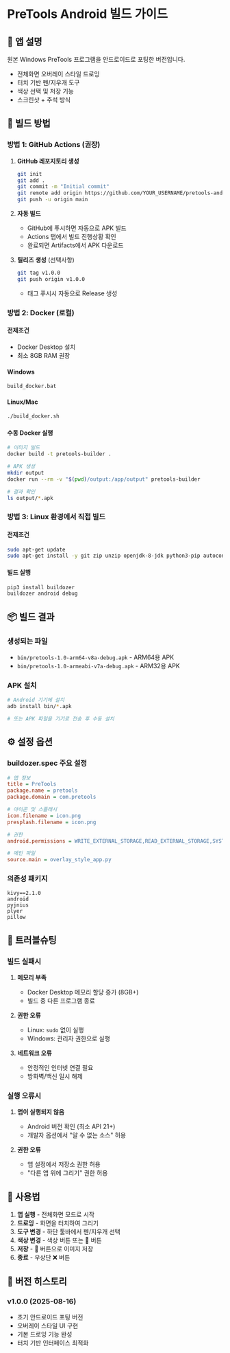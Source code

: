 # PreTools Android 빌드 가이드

## 📱 앱 설명
원본 Windows PreTools 프로그램을 안드로이드로 포팅한 버전입니다.
- 전체화면 오버레이 스타일 드로잉
- 터치 기반 펜/지우개 도구
- 색상 선택 및 저장 기능
- 스크린샷 + 주석 방식

## 🚀 빌드 방법

### 방법 1: GitHub Actions (권장)

1. **GitHub 레포지토리 생성**
   ```bash
   git init
   git add .
   git commit -m "Initial commit"
   git remote add origin https://github.com/YOUR_USERNAME/pretools-android.git
   git push -u origin main
   ```

2. **자동 빌드**
   - GitHub에 푸시하면 자동으로 APK 빌드
   - Actions 탭에서 빌드 진행상황 확인
   - 완료되면 Artifacts에서 APK 다운로드

3. **릴리즈 생성** (선택사항)
   ```bash
   git tag v1.0.0
   git push origin v1.0.0
   ```
   - 태그 푸시시 자동으로 Release 생성

### 방법 2: Docker (로컬)

#### 전제조건
- Docker Desktop 설치
- 최소 8GB RAM 권장

#### Windows
```cmd
build_docker.bat
```

#### Linux/Mac
```bash
./build_docker.sh
```

#### 수동 Docker 실행
```bash
# 이미지 빌드
docker build -t pretools-builder .

# APK 생성
mkdir output
docker run --rm -v "$(pwd)/output:/app/output" pretools-builder

# 결과 확인
ls output/*.apk
```

### 방법 3: Linux 환경에서 직접 빌드

#### 전제조건
```bash
sudo apt-get update
sudo apt-get install -y git zip unzip openjdk-8-jdk python3-pip autoconf libtool pkg-config zlib1g-dev libncurses5-dev libncursesw5-dev libtinfo5 cmake libffi-dev libssl-dev
```

#### 빌드 실행
```bash
pip3 install buildozer
buildozer android debug
```

## 📦 빌드 결과

### 생성되는 파일
- `bin/pretools-1.0-arm64-v8a-debug.apk` - ARM64용 APK
- `bin/pretools-1.0-armeabi-v7a-debug.apk` - ARM32용 APK

### APK 설치
```bash
# Android 기기에 설치
adb install bin/*.apk

# 또는 APK 파일을 기기로 전송 후 수동 설치
```

## ⚙️ 설정 옵션

### buildozer.spec 주요 설정
```ini
# 앱 정보
title = PreTools
package.name = pretools
package.domain = com.pretools

# 아이콘 및 스플래시
icon.filename = icon.png
presplash.filename = icon.png

# 권한
android.permissions = WRITE_EXTERNAL_STORAGE,READ_EXTERNAL_STORAGE,SYSTEM_ALERT_WINDOW

# 메인 파일
source.main = overlay_style_app.py
```

### 의존성 패키지
```
kivy==2.1.0
android
pyjnius
plyer
pillow
```

## 🐛 트러블슈팅

### 빌드 실패시
1. **메모리 부족**
   - Docker Desktop 메모리 할당 증가 (8GB+)
   - 빌드 중 다른 프로그램 종료

2. **권한 오류**
   - Linux: `sudo` 없이 실행
   - Windows: 관리자 권한으로 실행

3. **네트워크 오류**
   - 안정적인 인터넷 연결 필요
   - 방화벽/백신 일시 해제

### 실행 오류시
1. **앱이 실행되지 않음**
   - Android 버전 확인 (최소 API 21+)
   - 개발자 옵션에서 "알 수 없는 소스" 허용

2. **권한 오류**
   - 앱 설정에서 저장소 권한 허용
   - "다른 앱 위에 그리기" 권한 허용

## 📖 사용법

1. **앱 실행** - 전체화면 모드로 시작
2. **드로잉** - 화면을 터치하여 그리기
3. **도구 변경** - 하단 툴바에서 펜/지우개 선택
4. **색상 변경** - 색상 버튼 또는 🎨 버튼
5. **저장** - 💾 버튼으로 이미지 저장
6. **종료** - 우상단 ❌ 버튼

## 📝 버전 히스토리

### v1.0.0 (2025-08-16)
- 초기 안드로이드 포팅 버전
- 오버레이 스타일 UI 구현
- 기본 드로잉 기능 완성
- 터치 기반 인터페이스 최적화